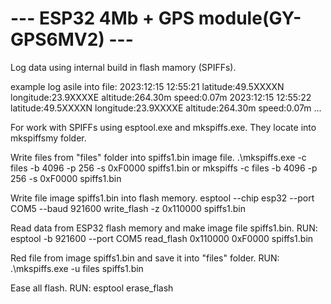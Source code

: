# --- ESP32 4Mb + GPS module(GY-GPS6MV2) ---
Log data using internal build in flash mamory (SPIFFs). 



example log asile into file:
2023:12:15 12:55:21 latitude:49.5XXXXN longitude:23.9XXXXE altitude:264.30m speed:0.07m
2023:12:15 12:55:22 latitude:49.5XXXXN longitude:23.9XXXXE altitude:264.30m speed:0.07m
...



For work with SPIFFs using esptool.exe and mkspiffs.exe. They locate into mkspiffsmy folder.

Write files from "files" folder into spiffs1.bin image file.
.\mkspiffs.exe -c files -b 4096 -p 256 -s 0xF0000 spiffs1.bin
or
mkspiffs -c files -b 4096 -p 256 -s 0xF0000 spiffs1.bin

Write file image spiffs1.bin into flash memory.
esptool --chip esp32 --port COM5 --baud 921600 write_flash -z 0x110000 spiffs1.bin

Read data from ESP32 flash memory and make image file spiffs1.bin.
RUN: esptool -b 921600 --port COM5 read_flash 0x110000 0xF0000 spiffs1.bin

Red file from image spiffs1.bin and save it into "files" folder.
RUN: .\mkspiffs.exe -u files spiffs1.bin

Ease all flash.
RUN: esptool erase_flash

 
